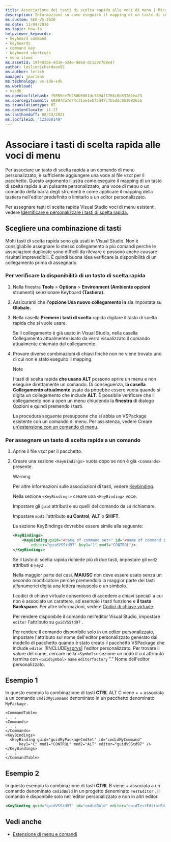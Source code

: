 ```yaml
---
title: Associazione dei tasti di scelta rapida alle voci di menu | Microsoft Docs
description: Informazioni su come eseguire il mapping di un tasto di scelta rapida in Visual Studio a un pulsante personalizzato, una voce di menu o un comando della barra degli strumenti per l'editor predefinito o un editor personalizzato.
ms.custom: SEO-VS-2020
ms.date: 11/04/2016
ms.topic: how-to
helpviewer_keywords:
- keyboard command
- keyboards
- command key
- keyboard shortcuts
- menu items
ms.assetid: 19f483b6-4d3e-424e-9d68-dc129c788e47
author: leslierichardson95
ms.author: lerich
manager: jmartens
ms.technology: vs-ide-sdk
ms.workload:
- vssdk
ms.openlocfilehash: f9859ee7b280b6861dc7894f1768c0b83261ea23
ms.sourcegitcommit: 68897da7d74c31ae1ebf5d47c7b5ddc9b108265b
ms.translationtype: MT
ms.contentlocale: it-IT
ms.lasthandoff: 08/13/2021
ms.locfileid: "122058149"
---
```

# <a name="bind-keyboard-shortcuts-to-menu-items"></a>Associare i tasti di scelta rapida alle voci di menu
Per associare un tasto di scelta rapida a un comando di menu personalizzato, è sufficiente aggiungere una voce al file *vsct* per il pacchetto. Questo argomento illustra come eseguire il mapping di un tasto di scelta rapida a un pulsante personalizzato, una voce di menu o un comando della barra degli strumenti e come applicare il mapping della tastiera nell'editor predefinito o limitarlo a un editor personalizzato.

 Per assegnare tasti di scelta rapida Visual Studio voci di menu esistenti, vedere [Identificare e personalizzare i tasti di scelta rapida.](../ide/identifying-and-customizing-keyboard-shortcuts-in-visual-studio.md)

## <a name="choose-a-key-combination"></a>Scegliere una combinazione di tasti
 Molti tasti di scelta rapida sono già usati in Visual Studio. Non è consigliabile assegnare lo stesso collegamento a più comandi perché le associazioni duplicate sono difficili da rilevare e possono anche causare risultati imprevedibili. È quindi buona idea verificare la disponibilità di un collegamento prima di assegnarlo.

### <a name="to-verify-the-availability-of-a-keyboard-shortcut"></a>Per verificare la disponibilità di un tasto di scelta rapida

1. Nella finestra **Tools**  >  **Options**  >  **Environment (Ambiente opzioni** strumenti) selezionare Keyboard **(Tastiera).**

2. Assicurarsi che **l'opzione Usa nuovo collegamento in** sia impostata su **Globale.**

3. Nella casella **Premere i tasti di scelta** rapida digitare il tasto di scelta rapida che si vuole usare.

    Se il collegamento è già usato  in Visual Studio, nella casella Collegamento attualmente usato da verrà visualizzato il comando attualmente chiamato dal collegamento.

4. Provare diverse combinazioni di chiavi finché non ne viene trovato uno di cui non è stato eseguito il mapping.

   > [!NOTE]
   > I tasti di scelta rapida **che usano ALT** possono aprire un menu e non eseguire direttamente un comando. Di conseguenza, **la casella Collegamento attualmente** usato da potrebbe essere vuota quando si digita un collegamento che include **ALT**. È possibile verificare che il collegamento non a open un menu chiudendo la **finestra** di dialogo Opzioni e quindi premendo i tasti.

   La procedura seguente presuppone che si abbia un VSPackage esistente con un comando di menu. Per assistenza, vedere Creare [un'estensione con un comando di menu](../extensibility/creating-an-extension-with-a-menu-command.md).

### <a name="to-assign-a-keyboard-shortcut-to-a-command"></a>Per assegnare un tasto di scelta rapida a un comando

1. Aprire il file *vsct* per il pacchetto.

2. Creare una sezione `<KeyBindings>` vuota dopo se non è già `<Commands>` presente.

   > [!WARNING]
   > Per altre informazioni sulle associazioni di tasti, vedere [Keybinding](../extensibility/keybinding-element.md).

    Nella sezione `<KeyBindings>` creare una `<KeyBinding>` voce.

    Impostare gli `guid`  attributi e su quelli del comando da  `id` richiamare.

    Impostare `mod1` l'attributo **su Control**, **ALT** o **SHIFT**.

    La sezione KeyBindings dovrebbe essere simile alla seguente:

   ```xml
   <KeyBindings>
       <KeyBinding guid="<name of command set>" id="<name of command id>"
           editor="guidVSStd97" key1="1" mod1="CONTROL"/>
   </KeyBindings>

   ```

   Se il tasto di scelta rapida richiede più di due tasti, impostare gli `mod2` attributi e `key2` .

   Nella maggior parte dei casi, **MAIUSC** non deve essere usato senza un secondo modificatore perché premendolo la maggior parte dei tasti alfanumerici digita una lettera maiuscola o un simbolo.

   I codici di chiave virtuale consentono di accedere a chiavi speciali a cui non è associato un carattere, ad esempio i tasti funzione e **il tasto Backspace.** Per altre informazioni, vedere [Codici di chiave virtuale](/windows/desktop/inputdev/virtual-key-codes).

   Per rendere disponibile il comando nell'editor Visual Studio, impostare `editor` l'attributo su `guidVSStd97` .

   Per rendere il comando disponibile solo in un editor personalizzato, impostare l'attributo sul nome dell'editor personalizzato generato dal modello di pacchetto quando è stato creato il pacchetto VSPackage che include `editor` [!INCLUDE[vsprvs](../code-quality/includes/vsprvs_md.md)] l'editor personalizzato. Per trovare il valore del nome, cercare nella `<Symbols>` sezione un nodo il cui attributo termina con `<GuidSymbol>` `name` `editorfactory` "." Nome dell'editor personalizzato.

## <a name="example-1"></a>Esempio 1
 In questo esempio la combinazione di tasti **CTRL** ALT C viene +  +  associata a un comando `cmdidMyCommand` denominato in un pacchetto denominato `MyPackage` .

```
<CommandTable>
. . .
<Commands>
. . .
</Commands>
<KeyBindings>
  <KeyBinding guid="guidMyPackageCmdSet" id="cmdidMyCommand"
      key1="C" mod1="CONTROL" mod2="ALT" editor="guidVSStd97" />
</KeyBindings>
. . .
</CommandTable>
```

## <a name="example-2"></a>Esempio 2
 In questo esempio la combinazione di tasti **CTRL** B viene +  associata a un comando denominato `cmdidBold` in un progetto denominato `TestEditor` . Il comando è disponibile solo nell'editor personalizzato e non in altri editor.

```xml
<KeyBinding guid="guidVSStd97" id="cmdidBold" editor="guidTestEditorEditorFactory" key1="B" mod1="Control" />
```

## <a name="see-also"></a>Vedi anche
- [Estensione di menu e comandi](../extensibility/extending-menus-and-commands.md)
